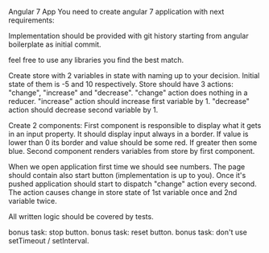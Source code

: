 Angular 7 App
You need to create angular 7 application with next requirements:

Implementation should be provided with git history starting from angular boilerplate as initial commit.

feel free to use any libraries you find the best match.

Create store with 2 variables in state with naming up to your decision.
Initial state of them is -5 and 10 respectively.
Store should have 3 actions: "change", "increase" and "decrease".
"change" action does nothing in a reducer.
"increase" action should increase first variable by 1.
"decrease" action should decrease second variable by 1.

Create 2 components:
First component is responsible to display what it gets in an input property. It should display input always in a border. If value is lower than 0 its border and value should be some red. If greater then some blue.
Second component renders variables from store by first component.

When we open application first time we should see numbers. The page should contain also start button (implementation is up to you). Once it's pushed application should start to dispatch "change" action every second. The action causes change in store state of 1st variable once and 2nd variable twice.

All written logic should be covered by tests.

bonus task: stop button.
bonus task: reset button.
bonus task: don't use setTimeout / setInterval.
